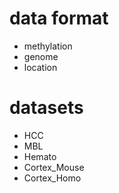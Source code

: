 # data format
* methylation
* genome
* location
# datasets
* HCC
* MBL
* Hemato
* Cortex_Mouse
* Cortex_Homo

